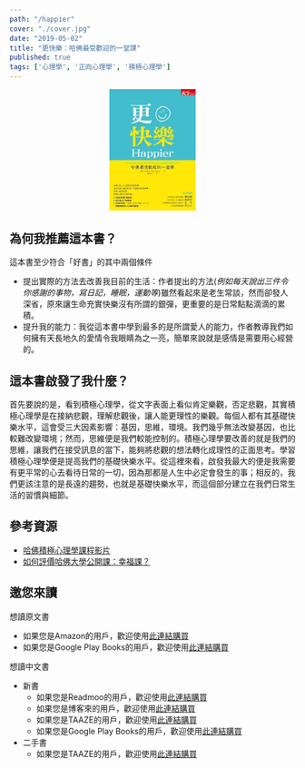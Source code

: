 ```yaml
---
path: "/happier"
cover: "./cover.jpg"
date: "2019-05-02"
title: "更快樂：哈佛最受歡迎的一堂課"
published: true
tags: ['心理學', '正向心理學', '積極心理學']
---
```


<div style="width: 30%; height: 30%; margin: 0 auto;">
    <img src="cover.jpg"/>
</div>

## 為何我推薦這本書？

這本書至少符合「好書」的其中兩個條件
- 提出實際的方法去改善我目前的生活：作者提出的方法(<em>例如每天說出三件令你感謝的事物，寫日記，睡眠，運動等</em>)雖然看起來是老生常談，然而卻發人深省，原來讓生命充實快樂沒有所謂的銀彈，更重要的是日常點點滴滴的累積。
- 提升我的能力：我從這本書中學到最多的是所謂愛人的能力，作者教導我們如何擁有天長地久的愛情令我眼睛為之一亮，簡單來說就是感情是需要用心經營的。

## 這本書啟發了我什麼？

首先要說的是，看到積極心理學，從文字表面上看似肯定樂觀，否定悲觀，其實積極心理學是在接納悲觀，理解悲觀後，讓人能更理性的樂觀。每個人都有其基礎快樂水平，這會受三大因素影響：基因，思維，環境。我們幾乎無法改變基因，也比較難改變環境；然而，思維便是我們較能控制的。積極心理學要改善的就是我們的思維，讓我們在接受訊息的當下，能夠將悲觀的想法轉化成理性的正面思考。學習積極心理學便是提高我們的基礎快樂水平。從這裡來看，啟發我最大的便是我需要有更平常的心去看待日常的一切，因為那都是人生中必定會發生的事；相反的，我們更該注意的是長遠的趨勢，也就是基礎快樂水平，而這個部分建立在我們日常生活的習慣與細節。

## 參考資源

- <a href="https://www.youtube.com/playlist?list=PLB_IG2h-5YEZQXWPjbN9Aba--wS9ml0B_" target="_blank">哈佛積極心理學課程影片</a>
- <a href="https://www.zhihu.com/question/22437266" target="_blank">如何評價哈佛大學公開課：幸福課？</a>

## 邀您來讀
想讀原文書
- 如果您是Amazon的用戶，歡迎使用<a href="https://amzn.to/2GUpni8" target="_blank">此連結購買</a>
- 如果您是Google Play Books的用戶，歡迎使用<a href="https://play.google.com/store/books/details/Tal_Ben_Shahar_Happier?id=oJ3uZnRm2gsC&hl=zh_TW" target="_blank">此連結購買</a>

想讀中文書
- 新書
    - 如果您是Readmoo的用戶，歡迎使用<a href="http://moo.im/a/bczHRZ" target="_blank">此連結購買</a>
    - 如果您是博客來的用戶，歡迎使用<a href="https://www.books.com.tw/exep/assp.php/cyyeh40423/products/0010531783?utm_source=cyyeh40423&utm_medium=ap-books&utm_content=recommend&utm_campaign=ap-201905" target="_blank">此連結購買</a>
    - 如果您是TAAZE的用戶，歡迎使用<a href="https://www.taaze.tw/apredir.html?144150296/https://www.taaze.tw/goods/11100035964.html?a=b" target="_blank">此連結購買</a>
    - 如果您是Google Play Books的用戶，歡迎使用<a href="https://play.google.com/store/books/details/%E5%A1%94%E7%88%BE_%E7%8F%AD%E5%A4%8F%E5%93%88_%E6%9B%B4%E5%BF%AB%E6%A8%82_%E5%93%88%E4%BD%9B%E6%9C%80%E5%8F%97%E6%AD%A1%E8%BF%8E%E7%9A%84%E4%B8%80%E5%A0%82%E8%AA%B2?id=NrZgCwAAQBAJ&hl=zh_TW" target="_blank">此連結購買</a>
- 二手書
    - 如果您是TAAZE的用戶，歡迎使用<a href="https://www.taaze.tw/usedList.html?oid=11100035964" target="_blank">此連結購買</a>